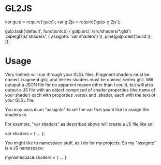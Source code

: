 GL2JS
=====

var gulp = require('gulp');
var gl2js = require('gulp-gl2js');

gulp.task('default', function(cb) {
    gulp.src('./src/shaders/*.glsl')
        .pipe(gl2js('shaders', { assignto: 'var shaders'} ))
        .pipe(gulp.dest('build'));
});

Usage
=======

Very limited: will run through your GLSL files. Fragment shaders must be named <myshader>.fragment.glsl, and Vertex shaders must be named <myshader>.vertex.glsl.
Will outuput a JSON file for no apparent reason other than I could, but will also output a JS file with an object comprised of shader properties (the name of your shader) each
with properties .vertex and .shader, each with the text of your GLSL file.

You may pass in an "assignto" to set the var that you'd like to assign the shaders to.

For example, "var shaders" as described above will create a JS file like so:

var shaders = { ... };

You might like to namespace stuff, as I do for my projects. So my "assignto" is a JS namespace:

mynamespace.shaders = { ... }